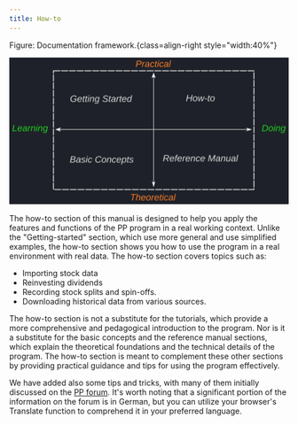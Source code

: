 ```yaml
---
title: How-to
---
```


Figure: Documentation framework.{class=align-right style="width:40%"} 

![](../images/documentation-framework.svg)

The how-to section of this manual is designed to help you apply the features and functions of the PP program in a real working context.  Unlike the "Getting-started" section, which use more general and use simplified examples, the how-to section shows you how to use the program in a real environment with real data. The how-to section covers topics such as:

- Importing stock data
- Reinvesting dividends
- Recording stock splits and spin-offs.
- Downloading historical data from various sources.


The how-to section is not a substitute for the tutorials, which provide a more comprehensive and pedagogical introduction to the program. Nor is it a substitute for the basic concepts and the reference manual sections, which explain the theoretical foundations and the technical details of the program. The how-to section is meant to complement these other sections by providing practical guidance and tips for using the program effectively.


We have added also some tips and tricks, with many of them initially discussed on the [PP forum](https://forum.portfolio-performance.info). It's worth noting that a significant portion of the information on the forum is in German, but you can utilize your browser's Translate function to comprehend it in your preferred language.

